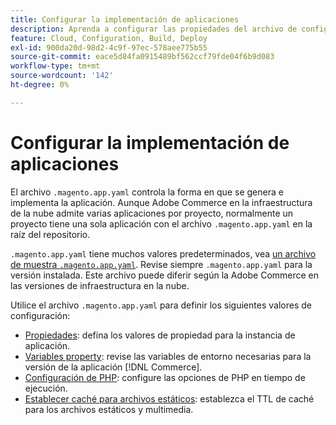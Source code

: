 ```yaml
---
title: Configurar la implementación de aplicaciones
description: Aprenda a configurar las propiedades del archivo de configuración de la aplicación que controlan la forma en que la aplicación  [!DNL Commerce] se genera e implementa en el entorno de nube.
feature: Cloud, Configuration, Build, Deploy
exl-id: 900da20d-98d2-4c9f-97ec-578aee775b55
source-git-commit: eace5d84fa0915489bf562ccf79fde04f6b9d083
workflow-type: tm+mt
source-wordcount: '142'
ht-degree: 0%

---
```


# Configurar la implementación de aplicaciones

El archivo `.magento.app.yaml` controla la forma en que se genera e implementa la aplicación. Aunque Adobe Commerce en la infraestructura de la nube admite varias aplicaciones por proyecto, normalmente un proyecto tiene una sola aplicación con el archivo `.magento.app.yaml` en la raíz del repositorio.

`.magento.app.yaml` tiene muchos valores predeterminados, vea [un archivo de muestra `.magento.app.yaml`](https://github.com/magento/magento-cloud/blob/master/.magento.app.yaml). Revise siempre `.magento.app.yaml` para la versión instalada. Este archivo puede diferir según la Adobe Commerce en las versiones de infraestructura en la nube.

Utilice el archivo `.magento.app.yaml` para definir los siguientes valores de configuración:

- [Propiedades](properties.md): defina los valores de propiedad para la instancia de aplicación.
- [Variables property](variables-property.md): revise las variables de entorno necesarias para la versión de la aplicación [!DNL Commerce].
- [Configuración de PHP](php-settings.md): configure las opciones de PHP en tiempo de ejecución.
- [Establecer caché para archivos estáticos](set-cache.md): establezca el TTL de caché para los archivos estáticos y multimedia.
